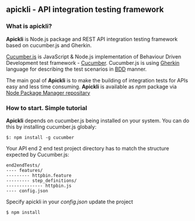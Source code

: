 ## apickli - API integration testing framework

### What is apickli?

**Apickli** is Node.js package and REST API integration testing framework based on cucumber.js and  Gherkin.

[Cucumber.js](https://github.com/cucumber/cucumber-js) is JavaScript & Node.js implementation of Behaviour Driven Development test framework - [Cucumber](http://cukes.info/). Cucumber.js is using [Gherkin](http://cukes.info/gherkin.html) language for describing the test scenarios in [BDD](http://en.wikipedia.org/wiki/Behavior-driven_development) manner.  

The main goal of **Apickli** is to make the building of integration tests for APIs easy and less time consuming. **Apickli** is available as *npm* package via [Node Package Manager repositary](https://www.npmjs.com/package/apickli)


### How to start. Simple tutorial

**Apickli** depends on cucumber.js being installed on your system. You can do this by installing cucumber.js globaly:

    $: npm install -g cucumber

Your API end 2 end test project directory has to match the structure expected by Cucumber.js:

    end2endTests/
    ---- features/
    --------- httpbin.feature
    --------- step_definitions/
    -------------- httpbin.js
    ---- config.json
    
Specify apickli in your *config.json* update the project

    $ npm install

    
